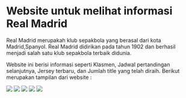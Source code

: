 <h1>Website untuk melihat informasi Real Madrid</h1>
<p>Real Madrid merupakah klub sepakbola yang berasal dari kota Madrid,Spanyol. Real Madrid didirikan pada tahun 1902 dan berhasil menjadi salah satu klub sepakbola terbaik didunia.</p>
<p>Website ini berisi informasi seperti Klasmen, Jadwal pertandingan selanjutnya, Jersey terbaru, dan Jumlah title yang telah diraih. Berikut merupakan tampilan dari website :</p>
<img src="https://github.com/emzhran/20220140118_exercise_pdw1/assets/122156466/e1839550-fff3-489f-8bc7-6589c93d1087">
<img src="https://github.com/emzhran/20220140118_exercise_pdw1/assets/122156466/27e636dd-e5fa-4ddb-99ef-e426cb18ff8a">
<img src="https://github.com/emzhran/20220140118_exercise_pdw1/assets/122156466/c71681a1-0945-4fd5-beb1-49691eb540dc">
<img src="https://github.com/emzhran/20220140118_exercise_pdw1/assets/122156466/92c1d448-1b64-4e51-aeee-c01de4b371d2">
<img src="https://github.com/emzhran/20220140118_exercise_pdw1/assets/122156466/f862c982-940d-4348-b7f3-fbfb644c7b59">
